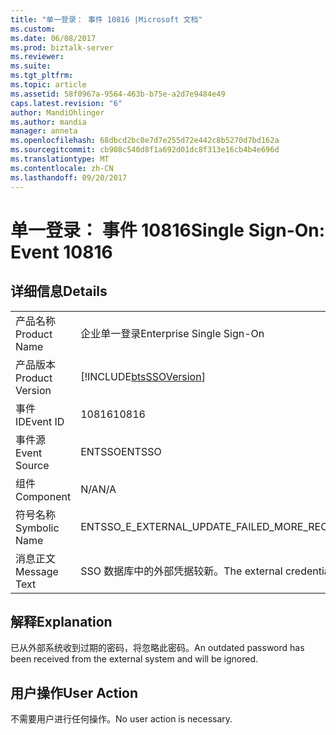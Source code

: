 ```yaml
---
title: "单一登录： 事件 10816 |Microsoft 文档"
ms.custom: 
ms.date: 06/08/2017
ms.prod: biztalk-server
ms.reviewer: 
ms.suite: 
ms.tgt_pltfrm: 
ms.topic: article
ms.assetid: 58f0967a-9564-463b-b75e-a2d7e9484e49
caps.latest.revision: "6"
author: MandiOhlinger
ms.author: mandia
manager: anneta
ms.openlocfilehash: 68dbcd2bc0e7d7e255d72e442c8b5270d7bd162a
ms.sourcegitcommit: cb908c540d8f1a692d01dc8f313e16cb4b4e696d
ms.translationtype: MT
ms.contentlocale: zh-CN
ms.lasthandoff: 09/20/2017
---
```

# <a name="single-sign-on-event-10816"></a><span data-ttu-id="ae517-102">单一登录： 事件 10816</span><span class="sxs-lookup"><span data-stu-id="ae517-102">Single Sign-On: Event 10816</span></span>
## <a name="details"></a><span data-ttu-id="ae517-103">详细信息</span><span class="sxs-lookup"><span data-stu-id="ae517-103">Details</span></span>  
  
|||  
|-|-|  
|<span data-ttu-id="ae517-104">产品名称</span><span class="sxs-lookup"><span data-stu-id="ae517-104">Product Name</span></span>|<span data-ttu-id="ae517-105">企业单一登录</span><span class="sxs-lookup"><span data-stu-id="ae517-105">Enterprise Single Sign-On</span></span>|  
|<span data-ttu-id="ae517-106">产品版本</span><span class="sxs-lookup"><span data-stu-id="ae517-106">Product Version</span></span>|[!INCLUDE[btsSSOVersion](../includes/btsssoversion-md.md)]|  
|<span data-ttu-id="ae517-107">事件 ID</span><span class="sxs-lookup"><span data-stu-id="ae517-107">Event ID</span></span>|<span data-ttu-id="ae517-108">10816</span><span class="sxs-lookup"><span data-stu-id="ae517-108">10816</span></span>|  
|<span data-ttu-id="ae517-109">事件源</span><span class="sxs-lookup"><span data-stu-id="ae517-109">Event Source</span></span>|<span data-ttu-id="ae517-110">ENTSSO</span><span class="sxs-lookup"><span data-stu-id="ae517-110">ENTSSO</span></span>|  
|<span data-ttu-id="ae517-111">组件</span><span class="sxs-lookup"><span data-stu-id="ae517-111">Component</span></span>|<span data-ttu-id="ae517-112">N/A</span><span class="sxs-lookup"><span data-stu-id="ae517-112">N/A</span></span>|  
|<span data-ttu-id="ae517-113">符号名称</span><span class="sxs-lookup"><span data-stu-id="ae517-113">Symbolic Name</span></span>|<span data-ttu-id="ae517-114">ENTSSO_E_EXTERNAL_UPDATE_FAILED_MORE_RECENT</span><span class="sxs-lookup"><span data-stu-id="ae517-114">ENTSSO_E_EXTERNAL_UPDATE_FAILED_MORE_RECENT</span></span>|  
|<span data-ttu-id="ae517-115">消息正文</span><span class="sxs-lookup"><span data-stu-id="ae517-115">Message Text</span></span>|<span data-ttu-id="ae517-116">SSO 数据库中的外部凭据较新。</span><span class="sxs-lookup"><span data-stu-id="ae517-116">The external credentials in the SSO database are more recent.</span></span>|  
  
## <a name="explanation"></a><span data-ttu-id="ae517-117">解释</span><span class="sxs-lookup"><span data-stu-id="ae517-117">Explanation</span></span>  
 <span data-ttu-id="ae517-118">已从外部系统收到过期的密码，将忽略此密码。</span><span class="sxs-lookup"><span data-stu-id="ae517-118">An outdated password has been received from the external system and will be ignored.</span></span>  
  
## <a name="user-action"></a><span data-ttu-id="ae517-119">用户操作</span><span class="sxs-lookup"><span data-stu-id="ae517-119">User Action</span></span>  
 <span data-ttu-id="ae517-120">不需要用户进行任何操作。</span><span class="sxs-lookup"><span data-stu-id="ae517-120">No user action is necessary.</span></span>
